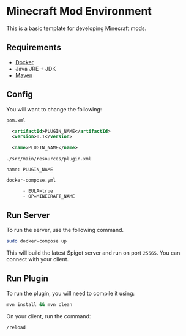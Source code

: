 # Minecraft Mod Environment

This is a basic template for developing Minecraft mods.

## Requirements

- [Docker](https://www.docker.com/)
- Java JRE + JDK
- [Maven](https://maven.apache.org/)

## Config

You will want to change the following:

`pom.xml`
```xml
  <artifactId>PLUGIN_NAME</artifactId>
  <version>0.1</version>

  <name>PLUGIN_NAME</name>
```

`./src/main/resources/plugin.xml`
```
name: PLUGIN_NAME
```

`docker-compose.yml`
```
      - EULA=true
      - OP=MINECRAFT_NAME
```

## Run Server

To run the server, use the following command.

```bash
sudo docker-compose up
```

This will build the latest Spigot server and run on port `25565`. You can connect with your client.

## Run Plugin

To run the plugin, you will need to compile it using:

```bash
mvn install && mvn clean
```

On your client, run the command:

```minecraft
/reload
```